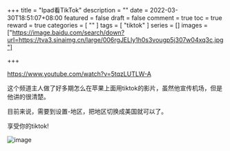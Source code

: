 +++
title = "Ipad看TikTok"
description = ""
date = 2022-03-30T18:51:07+08:00
featured = false
draft = false
comment = true
toc = true
reward = true
categories = [
  ""
]
tags = [
  "tiktok"
]
series = []
images = ["https://image.baidu.com/search/down?url=https://tva3.sinaimg.cn/large/006rgJELly1h0s3vougp5j307w04xq3c.jpg"]

+++

https://www.youtube.com/watch?v=5tqzLUTLW-A

这个频道主人做了好多期怎么在苹果上面用tiktok的影片，虽然他宣传机场，但是他讲的很清楚。

目前来说，需要到设置-地区，把地区切换成美国就可以了。

享受你的tiktok!

![image](https://image.baidu.com/search/down?url=https://tvax3.sinaimg.cn/large/006rgJELly1h0s3vougp5j307w04xq3c.jpg)

